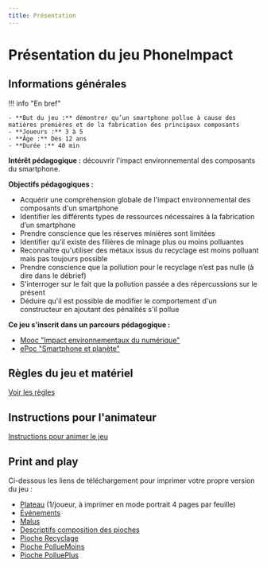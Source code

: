 ```yaml
---
title: Présentation
---
```

# Présentation du jeu PhoneImpact

## Informations générales

!!! info "En bref"

    - **But du jeu :** démontrer qu’un smartphone pollue à cause des matières premières et de la fabrication des principaux composants
    - **Joueurs :** 3 à 5
    - **Âge :** Dès 12 ans
    - **Durée :** 40 min

**Intérêt pédagogique :** découvrir l'impact environnemental des composants du smartphone.

**Objectifs pédagogiques :**

- Acquérir une compréhension globale de l'impact environnemental des composants d'un smartphone
- Identifier les différents types de ressources nécessaires à la fabrication d’un smartphone
- Prendre conscience que les réserves minières sont limitées
- Identifier qu’il existe des filières de minage plus ou moins polluantes
- Reconnaître qu'utiliser des métaux issus du recyclage est moins polluant mais pas toujours possible
- Prendre conscience que la pollution pour le recyclage n’est pas nulle (à dire dans le débrief)
- S'interroger sur le fait que la pollution passée a des répercussions sur le présent
- Déduire qu'il est possible de modifier le comportement d'un constructeur en ajoutant des pénalités s'il pollue

**Ce jeu s'inscrit dans un parcours pédagogique :**

- [Mooc "Impact environnementaux du numérique"](https://www.fun-mooc.fr/fr/cours/impacts-environnementaux-du-numerique/)
- [ePoc "Smartphone et planète"](https://epoc.inria.fr/epocs/E007MM/)

## Règles du jeu et matériel

[Voir les règles](./Regles.md)

## Instructions pour l'animateur

[Instructions pour animer le jeu](./InstructionsAnimateur.md)

## Print and play

Ci-dessous les liens de téléchargement pour imprimer votre propre version du jeu :

- [Plateau](pdf/pnp/plateau.pdf) (1/joueur, à imprimer en mode portrait 4 pages par feuille)
- [Événements](pdf/pnp/events.pdf)
- [Malus](pdf/pnp/malus.pdf)
- [Descriptifs composition des pioches](pdf/pnp/recap.pdf)
- [Pioche Recyclage](pdf/pnp/recyclage.pdf)
- [Pioche PollueMoins](pdf/pnp/pollumoins.pdf)
- [Pioche PolluePlus](pdf/pnp/polluplus.pdf)
